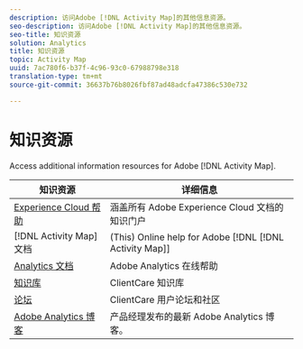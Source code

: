 ```yaml
---
description: 访问Adobe [!DNL Activity Map]的其他信息资源。
seo-description: 访问Adobe [!DNL Activity Map]的其他信息资源。
seo-title: 知识资源
solution: Analytics
title: 知识资源
topic: Activity Map
uuid: 7ac780f6-b37f-4c96-93c0-67988798e318
translation-type: tm+mt
source-git-commit: 36637b76b8026fbf87ad48adcfa47386c530e732

---
```



# 知识资源

Access additional information resources for Adobe [!DNL Activity Map].

| 知识资源 | 详细信息 |
|---|---|
| [Experience Cloud 帮助](https://marketing.adobe.com/resources/help/en_US/home/index.html) | 涵盖所有 Adobe Experience Cloud 文档的知识门户 |
| [!DNL Activity Map] 文档 | (This) Online help for Adobe [!DNL [!DNL Activity Map]] |
| [Analytics 文档](https://marketing.adobe.com/resources/help/en_US/reference/) | Adobe Analytics 在线帮助 |
| [知识库](https://helpx.adobe.com/support/analytics.html) | ClientCare 知识库 |
| [论坛](https://forums.adobe.com/community/experience-cloud/analytics-cloud/analytics) | ClientCare 用户论坛和社区 |
| [Adobe Analytics 博客](https://blogs.adobe.com/digitalmarketing/analytics/) | 产品经理发布的最新 Adobe Analytics 博客。 |

